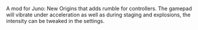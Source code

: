A mod for Juno: New Origins that adds rumble for controllers.
The gamepad will vibrate under acceleration as well as during staging and explosions, the intensity can be tweaked in the settings.
